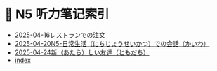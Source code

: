 # 📒 N5 听力笔记索引

- [2025-04-16レストランでの注文](./2025-04-16レストランでの注文.md)
- [2025-04-20N5-日常生活（にちじょうせいかつ）での会話（かいわ）](./2025-04-20N5-日常生活（にちじょうせいかつ）での会話（かいわ）.md)
- [2025-04-24新（あたら）しい友達（ともだち）](./2025-04-24新（あたら）しい友達（ともだち）.md)
- [index](./index.md)